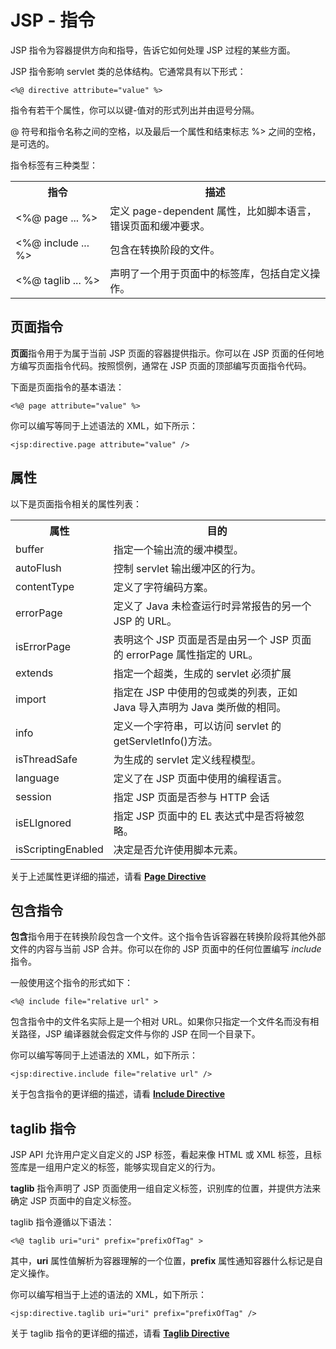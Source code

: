 # JSP - 指令

JSP 指令为容器提供方向和指导，告诉它如何处理 JSP 过程的某些方面。

JSP 指令影响 servlet 类的总体结构。它通常具有以下形式：

``` 
<%@ directive attribute="value" %>
```

指令有若干个属性，你可以以键-值对的形式列出并由逗号分隔。

@ 符号和指令名称之间的空格，以及最后一个属性和结束标志 %> 之间的空格，是可选的。

指令标签有三种类型：

<table class="table table-bordered">
<tr><th style="width:30%">指令 </th><th>描述 </th></tr>
<tr><td>&lt;%@ page ... %&gt;</td><td>定义 page-dependent 属性，比如脚本语言，错误页面和缓冲要求。</td></tr>
<tr><td>&lt;%@ include ... %&gt;</td><td>包含在转换阶段的文件。</td></tr>
<tr><td>&lt;%@ taglib ... %&gt;</td><td>声明了一个用于页面中的标签库，包括自定义操作。 </td></tr>
</table>  

## 页面指令

**页面**指令用于为属于当前 JSP 页面的容器提供指示。你可以在 JSP 页面的任何地方编写页面指令代码。按照惯例，通常在 JSP 页面的顶部编写页面指令代码。

下面是页面指令的基本语法：

``` 
<%@ page attribute="value" %>
```

你可以编写等同于上述语法的 XML，如下所示：

``` 
<jsp:directive.page attribute="value" />
```

## 属性

以下是页面指令相关的属性列表：

<table class="table table-bordered">
<tr><th style="width:30%">属性 </th><th>目的 </th></tr>
<tr><td>buffer</td><td>指定一个输出流的缓冲模型。</td></tr>
<tr><td>autoFlush</td><td>控制 servlet 输出缓冲区的行为。</td></tr>
<tr><td>contentType</td><td>定义了字符编码方案。</td></tr>
<tr><td>errorPage</td><td>定义了 Java 未检查运行时异常报告的另一个 JSP 的 URL。</td></tr>
<tr><td>isErrorPage</td><td>表明这个 JSP 页面是否是由另一个 JSP 页面的 errorPage 属性指定的 URL。</td></tr>
<tr><td>extends</td><td>指定一个超类，生成的 servlet 必须扩展</td></tr>
<tr><td>import</td><td>指定在 JSP 中使用的包或类的列表，正如 Java 导入声明为 Java 类所做的相同。</td></tr>
<tr><td>info</td><td>定义一个字符串，可以访问 servlet 的 getServletInfo()方法。</td></tr>
<tr><td>isThreadSafe</td><td>为生成的 servlet 定义线程模型。</td></tr>
<tr><td>language</td><td>定义了在 JSP 页面中使用的编程语言。</td></tr>
<tr><td>session</td><td>指定 JSP 页面是否参与 HTTP 会话</td></tr>
<tr><td>isELIgnored</td><td>指定 JSP 页面中的 EL 表达式中是否将被忽略。</td></tr>
<tr><td>isScriptingEnabled</td><td>决定是否允许使用脚本元素。</td></tr>
</table>  

关于上述属性更详细的描述，请看 [**Page Directive**](page-directive.md)

## 包含指令

**包含**指令用于在转换阶段包含一个文件。这个指令告诉容器在转换阶段将其他外部文件的内容与当前 JSP 合并。你可以在你的 JSP 页面中的任何位置编写 *include* 指令。

一般使用这个指令的形式如下：

``` 
<%@ include file="relative url" >
```

包含指令中的文件名实际上是一个相对 URL。如果你只指定一个文件名而没有相关路径，JSP 编译器就会假定文件与你的 JSP 在同一个目录下。

你可以编写等同于上述语法的 XML，如下所示：

``` 
<jsp:directive.include file="relative url" />
```

关于包含指令的更详细的描述，请看 [**Include Directive**](include-directive.md)

## taglib 指令

JSP API 允许用户定义自定义的 JSP 标签，看起来像 HTML 或 XML 标签，且标签库是一组用户定义的标签，能够实现自定义的行为。

**taglib** 指令声明了 JSP 页面使用一组自定义标签，识别库的位置，并提供方法来确定 JSP 页面中的自定义标签。

taglib 指令遵循以下语法：

``` 
<%@ taglib uri="uri" prefix="prefixOfTag" >
```

其中，**uri** 属性值解析为容器理解的一个位置，**prefix** 属性通知容器什么标记是自定义操作。

你可以编写相当于上述的语法的 XML，如下所示：

``` 
<jsp:directive.taglib uri="uri" prefix="prefixOfTag" />
```

关于 taglib 指令的更详细的描述，请看 [**Taglib Directive**](taglib-directive.md)


